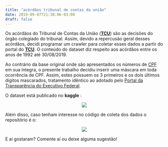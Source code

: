 ```yaml
---
title: "acórdãos tribunal de contas da união"
date: 2019-09-07T21:38:06-03:00
draft: false
---
```


Os acórdãos do Tribunal de Contas da União (**[TCU](https://portal.tcu.gov.br/inicio/)**) são as decisões do órgão colegiado do tribunal. Assim, devido a repercusão geral desses acórdãos, decidi programar um crawler para coletar esses dados a partir do portal do **[TCU](https://portal.tcu.gov.br/inicio/)**. O conteúdo do dataset diz respeito aos acórdãos entre os anos de 1992 até 30/08/2019.

Ao contrário da base original onde são apresentados os números de [CPF](https://pt.wikipedia.org/wiki/Cadastro_de_pessoas_f%C3%ADsicas) em sua íntegra, o presente trabalho decidiu inserir uma máscara em toda ocorrência de CPF. Assim, estes possuem os 3 primeiros e os dois últimos dígitos mascarados, tratamento idêntico ao adotado pelo [Portal da Transparência do Executivo Federal](http://www.portaltransparencia.gov.br/).

O dataset está publicado no **kaggle** :

<a href="https://www.kaggle.com/ferraz/acordaos-tcu"><center><img src="/images/acordaos_tcu_1/kaggle_acordaos.png"/></center></a>

Além disso, caso tenham interesse no código de coleta dos dados o repositório é o:

<a href="https://github.com/netoferraz/acordaos-tcu"><center><img src="/images/acordaos_tcu_1/github_acordaos.png"/></center></a>

E aí gostaram? Comente aí ou deixe alguma sugestão!